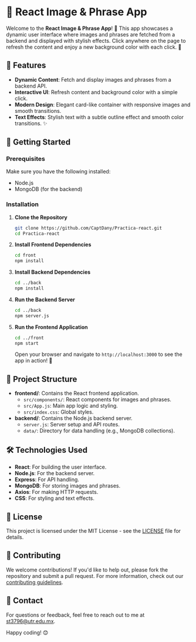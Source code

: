 # 🎨 React Image & Phrase App

Welcome to the **React Image & Phrase App**! 🎉 This app showcases a dynamic user interface where images and phrases are fetched from a backend and displayed with stylish effects. Click anywhere on the page to refresh the content and enjoy a new background color with each click. 🌈

## 🚀 Features

- **Dynamic Content**: Fetch and display images and phrases from a backend API.
- **Interactive UI**: Refresh content and background color with a simple click.
- **Modern Design**: Elegant card-like container with responsive images and smooth transitions.
- **Text Effects**: Stylish text with a subtle outline effect and smooth color transitions. ✨

## 🔧 Getting Started

### Prerequisites

Make sure you have the following installed:

- Node.js
- MongoDB (for the backend)

### Installation

1. **Clone the Repository**

   ```bash
   git clone https://github.com/CaptDany/Practica-react.git
   cd Practica-react
   ```

2. **Install Frontend Dependencies**

   ```bash
   cd front
   npm install
   ```

3. **Install Backend Dependencies**

   ```bash
   cd ../back
   npm install
   ```

4. **Run the Backend Server**

   ```bash
   cd ../back
   npm server.js
   ```

5. **Run the Frontend Application**

   ```bash
   cd ../front
   npm start
   ```

   Open your browser and navigate to `http://localhost:3000` to see the app in action! 🌟

## 📂 Project Structure

- **frontend/**: Contains the React frontend application.
  - `src/components/`: React components for images and phrases.
  - `src/App.js`: Main app logic and styling.
  - `src/index.css`: Global styles.
- **backend/**: Contains the Node.js backend server.
  - `server.js`: Server setup and API routes.
  - `data/`: Directory for data handling (e.g., MongoDB collections).

## 🛠️ Technologies Used

- **React**: For building the user interface.
- **Node.js**: For the backend server.
- **Express**: For API handling.
- **MongoDB**: For storing images and phrases.
- **Axios**: For making HTTP requests.
- **CSS**: For styling and text effects.

## 📝 License

This project is licensed under the MIT License - see the [LICENSE](LICENSE) file for details.

## 🤝 Contributing

We welcome contributions! If you'd like to help out, please fork the repository and submit a pull request. For more information, check out our [contributing guidelines](CONTRIBUTING.md).

## 💬 Contact

For questions or feedback, feel free to reach out to me at [st3796@utr.edu.mx](mailto:st3796@utr.edu.mx).

Happy coding! 😊
